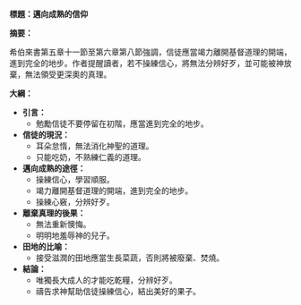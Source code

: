 **標題：邁向成熟的信仰**

**摘要：**

希伯來書第五章十一節至第六章第八節強調，信徒應當竭力離開基督道理的開端，進到完全的地步。作者提醒讀者，若不操練信心，將無法分辨好歹，並可能被神放棄，無法領受更深奧的真理。

**大綱：**

* **引言：**
    * 勉勵信徒不要停留在初階，應當進到完全的地步。
* **信徒的現況：**
    * 耳朵怠惰，無法消化神聖的道理。
    * 只能吃奶，不熟練仁義的道理。
* **邁向成熟的途徑：**
    * 操練信心，學習順服。
    * 竭力離開基督道理的開端，進到完全的地步。
    * 操練心竅，分辨好歹。
* **離棄真理的後果：**
    * 無法重新懊悔。
    * 明明地羞辱神的兒子。
* **田地的比喻：**
    * 接受滋潤的田地應當生長菜蔬，否則將被廢棄、焚燒。
* **結論：**
    * 唯獨長大成人的才能吃乾糧，分辨好歹。
    * 禱告求神幫助信徒操練信心，結出美好的果子。